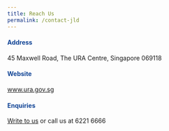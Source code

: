```yaml
---
title: Reach Us
permalink: /contact-jld
---
```

<h4 style="color:#124596; font-weight:bold;">Address</h4>45 Maxwell Road, The URA Centre, Singapore 069118

<h4 style="color:#124596; font-weight:bold;">Website</h4><a href="https://www.ura.gov.sg/">www.ura.gov.sg</a>

<h4 style="color:#124596; font-weight:bold;">Enquiries</h4><a href="https://www.ura.gov.sg/feedbackWeb/contactus_feedback.jsp">Write to us</a> or call us at 6221 6666